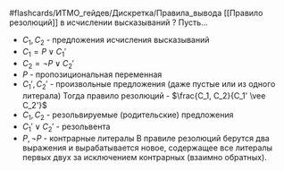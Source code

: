 #flashcards/ИТМО_гейдев/Дискретка/Правила_вывода
[[Правило резолюций]] в исчислении высказываний
?
Пусть...
 - $C_1, C_2$ - предложения исчисления высказываний
 - $C_1 = P \vee C_1'$
 - $C_2 = \lnot P \vee C_2'$
 - $P$ - пропозициональная переменная
 - $C_1', C_2'$ - произвольные предложения (даже пустые или из одного литерала)
Тогда правило резолюций - $\frac{C_1, C_2}{C_1' \vee C_2'}$
- $C_1, C_2$ - резольвируемые (родительские) предложения
- $C_1' \vee C_2'$ - резольвента
- $P, \lnot P$ - контрарные литералы
В правиле резолюций берутся два выражения и вырабатывается новое, содержащее все литералы первых двух за исключением контрарных (взаимно обратных).

